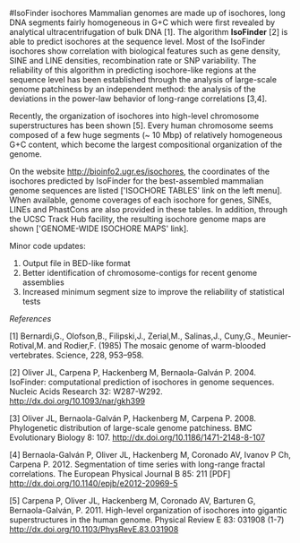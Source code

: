 #IsoFinder isochores
Mammalian genomes are made up of isochores, long DNA segments fairly homogeneous in G+C which were first revealed by analytical ultracentrifugation of bulk DNA [1]. The algorithm **IsoFinder** [2] is able to predict isochores at the sequence level. Most of the IsoFinder isochores show correlation with biological features such as gene density, SINE and LINE densities, recombination rate or SNP variability. The reliability of this algorithm in predicting isochore-like regions at the sequence level has been established through the analysis of large-scale genome patchiness by an independent method: the analysis of the deviations in the power-law behavior of long-range correlations [3,4].

Recently, the organization of isochores into high-level chromosome superstructures has been shown [5]. Every human chromosome seems composed of a few huge segments (~ 10 Mbp) of relatively homogeneous G+C content, which become the largest compositional organization of the genome.

On the website http://bioinfo2.ugr.es/isochores, the coordinates of the isochores predicted by IsoFinder for the best-assembled mammalian genome sequences are listed ['ISOCHORE TABLES' link on the left menu]. When available, genome coverages of each isochore for genes, SINEs, LINEs and PhastCons are also provided in these tables. In addition, through the UCSC Track Hub facility, the resulting isochore genome maps are shown ['GENOME-WIDE ISOCHORE MAPS' link].

Minor code updates:

1.	Output file in BED-like format
2.	Better identification of chromosome-contigs for recent genome assemblies
3.	Increased minimum segment size to improve the reliability of statistical tests

*References*

[1] Bernardi,G., Olofson,B., Filipski,J., Zerial,M., Salinas,J., Cuny,G., Meunier-Rotival,M. and Rodier,F. (1985) The mosaic genome of warm-blooded vertebrates. Science, 228, 953–958.

[2] Oliver JL, Carpena P, Hackenberg M, Bernaola-Galván P. 2004. IsoFinder: computational prediction of isochores in genome sequences. Nucleic Acids Research 32: W287-W292.
http://dx.doi.org/10.1093/nar/gkh399

[3] Oliver JL, Bernaola-Galván P, Hackenberg M, Carpena P. 2008. Phylogenetic distribution of large-scale genome patchiness. BMC Evolutionary Biology 8: 107.
http://dx.doi.org/10.1186/1471-2148-8-107

[4] Bernaola-Galván P, Oliver JL, Hackenberg M, Coronado AV, Ivanov P Ch, Carpena P. 2012. Segmentation of time series with long-range fractal correlations. The European Physical Journal B 85: 211 [PDF]
http://dx.doi.org/10.1140/epjb/e2012-20969-5

[5] Carpena P, Oliver JL, Hackenberg M, Coronado AV, Barturen G, Bernaola-Galván, P. 2011.
High-level organization of isochores into gigantic superstructures in the human genome. Physical Review E 83: 031908 (1-7)
http://dx.doi.org/10.1103/PhysRevE.83.031908




